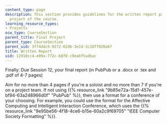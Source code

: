 ```yaml
---
content_type: page
description: This section provides guidelines for the written report part of the final
  project of the course.
learning_resource_types:
- Projects
ocw_type: CourseSection
parent_title: Final Project
parent_type: CourseSection
parent_uid: 3ff4d4c5-9272-62d6-3e1d-3c18ff020a67
title: Written Report
uid: 12918cc4-e09a-772c-b8f0-c9ea6f5adbac
---
```


Finally: Due Session 12, your final report (in PubPub or a .docx or .tex and .pdf of 4-7 pages)

Aim for no more than 4 pages if you're a soloist and no more than 7 if you're on a project team. If not using {{% resource_link "9b85e72a-15d1-457e-bf94-63a248966d0f" "PubPub" %}}, then use a format for a conference of your choosing. For example, you could use the format for the Affective Computing and Intelligent Interaction Conference, which uses the {{% resource_link "9e95be56-4f18-4ce6-b15e-60a2c9f69705" "IEEE Computer Society Formatting" %}}.